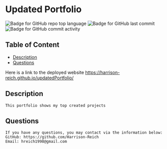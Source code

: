 # Updated Portfolio

  ![Badge for GitHub repo top language](https://img.shields.io/github/languages/top/Harrison-Reich/updatedPortfolio?style=flat&logo=appveyor) ![Badge for GitHub last commit](https://img.shields.io/github/last-commit/Harrison-Reich/updatedPortfolio?style=flat&logo=appveyor) ![Badge for GitHub commit activity](https://img.shields.io/github/commit-activity/w/Harrison-Reich/updatedPortfolio?color=purple)


  ## Table of Content

  - [Description](#description)
  - [Questions](#questions)


Here is a link to the deployed website
https://harrison-reich.github.io/updatedPortfolio/


  ## Description

    This portfolio shows my top created projects


  ## Questions

    If you have any questions, you may contact via the information below:
    GitHub: https://github.com/Harrison-Reich
    Email: hreich1998@gmail.com